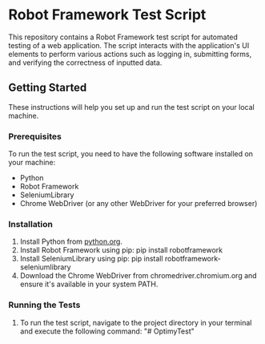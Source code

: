 # Robot Framework Test Script

This repository contains a Robot Framework test script for automated testing of a web application. The script interacts with the application's UI elements to perform various actions such as logging in, submitting forms, and verifying the correctness of inputted data.

## Getting Started

These instructions will help you set up and run the test script on your local machine.

### Prerequisites

To run the test script, you need to have the following software installed on your machine:

- Python
- Robot Framework
- SeleniumLibrary
- Chrome WebDriver (or any other WebDriver for your preferred browser)

### Installation

1. Install Python from [python.org](https://www.python.org/downloads/).
2. Install Robot Framework using pip:
	pip install robotframework
3. Install SeleniumLibrary using pip:
	pip install robotframework-seleniumlibrary
4. Download the Chrome WebDriver from chromedriver.chromium.org and ensure it's available in your system PATH.


### Running the Tests
1. To run the test script, navigate to the project directory in your terminal and execute the following command:
"# OptimyTest" 
